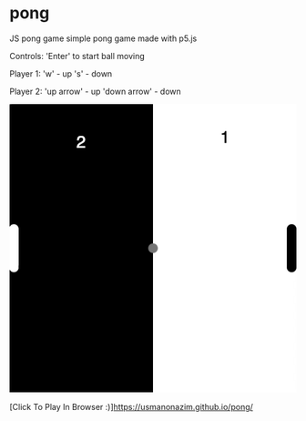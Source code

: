 # pong
JS pong game
simple pong game made with p5.js


Controls: 
'Enter' to start ball moving


Player 1: 
'w' - up
's' - down


Player 2:
'up arrow' - up
'down arrow' - down


![Alt Text](pong.gif)



[Click To Play In Browser :)]https://usmanonazim.github.io/pong/
